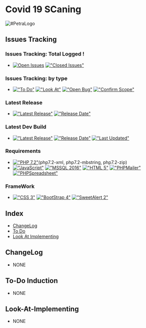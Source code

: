 # Covid 19 SCaning
<img src="https://github.com/HermanRas/Covid19Scanning/blob/master/img/Logo.jpg" alt="#PetraLogo">

## Issues Tracking
### Issues Tracking: Total Logged !
 - [![Open Issues](https://img.shields.io/github/issues/HermanRas/Covid19Scanning.svg)](https://github.com/HermanRas/Covid19Scanning/issues)
[!["Closed Issues"](https://img.shields.io/github/issues-closed/HermanRas/Covid19Scanning.svg?style=flat-square)](https://github.com/HermanRas/Covid19Scanning/issues)
### Issues Tracking: by type
 - [!["To Do"](https://img.shields.io/github/issues/HermanRas/Covid19Scanning/help%20wanted.svg)](https://github.com/HermanRas/Covid19Scanning/labels/help%20wanted)
[!["Look At"](https://img.shields.io/github/issues/HermanRas/Covid19Scanning/enhancement.svg)](https://github.com/HermanRas/Covid19Scanning/labels/enhancement)
[!["Open Bug"](https://img.shields.io/github/issues/HermanRas/Covid19Scanning/bug.svg)](https://github.com/HermanRas/Covid19Scanning/labels/bug)
[!["Confirm Scope"](https://img.shields.io/github/issues/HermanRas/Covid19Scanning/question.svg)](https://github.com/HermanRas/Covid19Scanning/labels/question)

### Latest Release
 - [!["Latest Release"](https://img.shields.io/github/release/HermanRas/Covid19Scanning.svg)](https://github.com/HermanRas/Covid19Scanning/releases)
[!["Release Date"](https://img.shields.io/github/release-date/HermanRas/Covid19Scanning.svg)](https://github.com/HermanRas/Covid19Scanning/releases)

### Latest Dev Build
 - [!["Latest Release"](https://img.shields.io/github/release-pre/HermanRas/Covid19Scanning.svg)](https://github.com/HermanRas/Covid19Scanning/releases)
[!["Release Date"](https://img.shields.io/github/release-date-pre/HermanRas/Covid19Scanning.svg)](https://github.com/HermanRas/Covid19Scanning/releases)
[!["Last Updated"](https://img.shields.io/github/last-commit/HermanRas/Covid19Scanning.svg)](https://github.com/HermanRas/Covid19Scanning/releases)

### Requirements
 - [!["PHP 7.2"](https://img.shields.io/badge/PHP-7.2%5E-blue.svg)](https://www.php.net/)(php7.2-xml, php7.2-mbstring, php7.2-zip)
 - [!["JavaScript"](https://img.shields.io/badge/JavaScript-1.8%5E-blue.svg)](https://developer.mozilla.org/en-US/docs/Web/JavaScript)
[!["MSSQL 2016"](https://img.shields.io/badge/MSSQL-2016%5E-blue.svg)](https://www.microsoft.com/en-us/sql-server/sql-server-downloads)
[!["HTML 5"](https://img.shields.io/badge/HTML-5-blue.svg)](https://html5test.com/results/desktop.html)
[!["PHPMailer"](https://img.shields.io/badge/PHPMailer-6.0%5E-blue.svg)](https://github.com/PHPMailer/PHPMailer)
[!["PHPSpreadsheet"](https://img.shields.io/badge/PHPSpreadsheet-5.6%5E-blue.svg)](https://phpspreadsheet.readthedocs.io/en/latest/)


### FrameWork 
 - [!["CSS 3"](https://img.shields.io/badge/CSS-3-blue.svg)](http://www.css3.info/)
[!["BootStrap 4"](https://img.shields.io/badge/BootStrap-4-blue.svg)](https://getbootstrap.com/docs/4.0/getting-started/introduction/)
[!["SweetAlert 2"](https://img.shields.io/badge/SweetAlert-2-blue.svg)](https://sweetalert2.github.io/#download)

## Index
- [ChangeLog](#changelog)
- [To Do](#to-do)
- [Look At Implementing](#look-at-implementing)


## ChangeLog
- NONE

## To-Do Induction
- NONE
## Look-At-Implementing
- NONE
